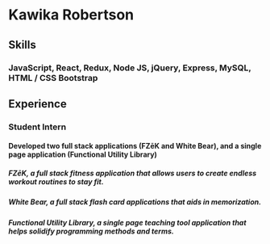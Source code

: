 <!--
**kawikarob/kawikarob** is a ✨ _special_ ✨ repository because its `README.md` (this file) appears on your GitHub profile.

Here are some ideas to get you started:

- 🔭 I’m currently working on ...
- 🌱 I’m currently learning ...
- 👯 I’m looking to collaborate on ...
- 🤔 I’m looking for help with ...
- 💬 Ask me about ...
- 📫 How to reach me: ...
- 😄 Pronouns: ...
- ⚡ Fun fact: ...
-->

# Kawika Robertson

## Skills 
### JavaScript, React, Redux, Node JS, jQuery, Express, MySQL, HTML / CSS Bootstrap

## Experience 
### Student Intern
####  Developed two full stack applications (FZēK and White Bear), and a single page application (Functional Utility Library)
##### FZēK, a full stack fitness application that allows users to create endless workout routines to stay fit.
##### White Bear, a full stack flash card applications that aids in memorization.
##### Functional Utility Library, a single page teaching tool application that helps solidify programming methods and terms.
